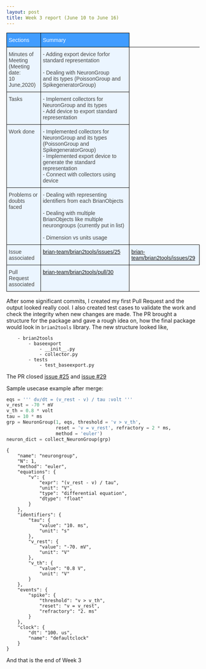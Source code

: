 ```yaml
---
layout: post
title: Week 3 report (June 10 to June 16)
---
```


<style type="text/css">
.tg  {border-collapse:collapse;border-color:#9ABAD9;border-spacing:0;}
.tg td{background-color:#EBF5FF;border-color:#9ABAD9;border-style:solid;border-width:1px;color:#444;
  font-family:Arial, sans-serif;font-size:14px;overflow:hidden;padding:10px 5px;word-break:normal;}
.tg th{background-color:#409cff;border-color:#9ABAD9;border-style:solid;border-width:1px;color:#fff;
  font-family:Arial, sans-serif;font-size:14px;font-weight:normal;overflow:hidden;padding:10px 5px;word-break:normal;}
.tg .tg-73oq{border-color:#000000;text-align:left;vertical-align:top}
</style>
<table class="tg">
<thead>
  <tr>
    <th class="tg-73oq">Sections</th>
    <th class="tg-73oq">Summary</th>
  </tr>
</thead>
<tbody>
  <tr>
    <td class="tg-73oq">Minutes of Meeting<br>(Meeting date: <br>10 June,2020)</td>
    <td class="tg-73oq"><span style="font-weight:400;font-style:normal;text-decoration:none">- Adding export device for</span><span style="font-weight:400;font-style:normal;text-decoration:none">for standard representation</span><br><br><span style="font-weight:400;font-style:normal;text-decoration:none">- Dealing with NeuronGroup</span><br><span style="font-weight:400;font-style:normal;text-decoration:none">and its types  (PoissonGroup and SpikegeneratorGroup)</span><br></td>
  </tr>
  <tr>
    <td class="tg-73oq">Tasks</td>
    <td class="tg-73oq"><span style="font-weight:400;font-style:normal;text-decoration:none">- Implement collectors for NeuronGroup and its types </span><br><span style="font-weight:400;font-style:normal;text-decoration:none">- Add device to export standard representation</span></td>
  </tr>
  <tr>
    <td class="tg-73oq">Work done</td>
    <td class="tg-73oq"><span style="font-weight:400;font-style:normal;text-decoration:none">- Implemented collectors for NeuronGroup and its types</span><br><span style="font-weight:400;font-style:normal;text-decoration:none">(PoissonGroup and SpikegeneratorGroup)</span><br><span style="font-weight:400;font-style:normal;text-decoration:none">- Implemented export device to generate the standard representation</span><br><span style="font-weight:400;font-style:normal;text-decoration:none">- Connect with collectors using device</span><br></td>
  </tr>
  <tr>
    <td class="tg-73oq">Problems or doubts<br>faced<br></td>
    <td class="tg-73oq"><span style="font-weight:400;font-style:normal;text-decoration:none">- Dealing with representing identifiers from each BrianObjects</span><br><br><span style="font-weight:400;font-style:normal;text-decoration:none">- Dealing with multiple BrianObjects like multiple neurongroups (currently put in list)</span><br><br><span style="font-weight:400;font-style:normal;text-decoration:none">- Dimension vs units usage</span></td>
  </tr>
  <tr>
    <td class="tg-73oq">Issue associated</td>
    <td class="tg-73oq"><a href="https://github.com/brian-team/brian2tools/issues/25">brian-team/brian2tools/issues/25</a></td>
    <td class="tg-73oq"><a href="https://github.com/brian-team/brian2tools/issues/29">brian-team/brian2tools/issues/29</a></td>
  </tr>
  <tr>
    <td class="tg-73oq">Pull Request<br>associated</td>
    <td class="tg-73oq"><a href="https://github.com/brian-team/brian2tools/pull/30">brian-team/brian2tools/pull/30</a></td>
  </tr>
</tbody>
</table>

After some significant commits, I created my first Pull Request and the output looked really cool.
I also created test cases to validate the work and check the integrity when new changes are made. The PR
brought a structure for the package and gave a rough idea on, how the final package would look in
`brian2tools` library.
The new structure looked like,
```
    - brian2tools
        - baseexport
            - __init__.py
            - collector.py
        - tests
            - test_baseexport.py
```

The PR closed [issue #25](https://github.com/brian-team/brian2tools/issues/25) and
[issue #29](https://github.com/brian-team/brian2tools/issues/29)

Sample usecase example after merge:

```python
eqs = ''' dv/dt = (v_rest - v) / tau :volt '''
v_rest = -70 * mV
v_th = 0.8 * volt
tau = 10 * ms
grp = NeuronGroup(1, eqs, threshold = 'v > v_th',
                  reset = 'v = v_rest', refractory = 2 * ms,
                  method = 'euler')
neuron_dict = collect_NeuronGroup(grp)
```
```
{
    "name": "neurongroup",
    "N": 1,
    "method": "euler",
    "equations": {
        "v": {
            "expr": "(v_rest - v) / tau",
            "unit": "V",
            "type": "differential equation",
            "dtype": "float"
        }
    },
    "identifiers": {
        "tau": {
            "value": "10. ms",
            "unit": "s"
        },
        "v_rest": {
            "value": "-70. mV",
            "unit": "V"
        },
        "v_th": {
            "value": "0.8 V",
            "unit": "V"
        }
    },
    "events": {
        "spike": {
            "threshold": "v > v_th",
            "reset": "v = v_rest",
            "refractory": "2. ms"
        }
    },
    "clock": {
        "dt": "100. us",
        "name": "defaultclock"
    }
}
```
And that is the end of Week 3
